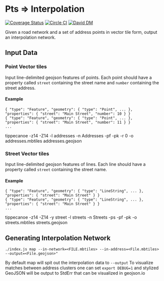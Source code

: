 # Pts => Interpolation

[![Coverage Status](https://coveralls.io/repos/github/ingalls/pt2itp/badge.svg?branch=master)](https://coveralls.io/github/ingalls/pt2itp?branch=master)
[![Circle CI](https://circleci.com/gh/ingalls/pt2itp/tree/master.svg?style=svg)](https://circleci.com/gh/ingalls/pt2itp/tree/master)
[![David DM](https://david-dm.org/ingalls/pt2itp.svg)](https://david-dm.org/ingalls/pt2itp)

Given a road network and a set of address points in vector tile form, output an interpolation network.

## Input Data

### Point Vector tiles

Input line-delimited geojson features of points. Each point should have a property called `street` containing the street name
and `number` containing the street address.

#### Example

```
{ "type": "Feature", "geometry": { "type": "Point", ... }, "properties": { "street": "Main Street", "number": 10 } }
{ "type": "Feature", "geometry": { "type": "Point", ... }, "properties": { "street": "Main Street", "number": 11 } }
...
```

tippecanoe -z14 -Z14 -l addresses -n Addresses -pf -pk -r 0 -o addresses.mbtiles addresses.geojson

### Street Vector tiles

Input line-delimited geojson features of lines. Each line should have a property called `street` containing the street name.

#### Example

```
{ "type": "Feature", "geometry": { "type": "LineString", ... }, "properties": { "street": "Main Street" } }
{ "type": "Feature", "geometry": { "type": "LineString", ... }, "properties": { "street": "Main Street" } }
...
```

tippecanoe -z14 -Z14 -y street -l streets -n Streets -ps -pf -pk -o streets.mbtiles streets.geojson

## Generating Interpolation Network

```
./index.js map --in-network=<FILE.mbtiles> --in-address=<File.mbtiles> --output=<File.geojson>"
```

By default map will spit out the interpolation data to `--output` To visualize matches between address clusters
one can set `export DEBUG=1` and stylized GeoJSON will be output to StdErr that can be visualized in geojson.io
